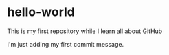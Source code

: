 # hello-world
This is my first repository while I learn all about GitHub

I'm just adding my first commit message.
